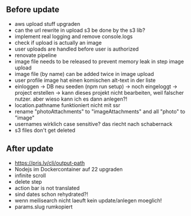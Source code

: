 ## Before update

- aws upload stuff upgraden
- can the url rewrite in upload s3 be done by the s3 lib?
- implement real logging and remove console.logs
- check if upload is actually an image
- user uploads are handled before user is authorized
- renovate pipeline
- image file needs to be released to prevent memory leak in step image upload
- image file (by name) can be added twice in image upload
- user profile image hat einen komischen alt-text in der liste
- einloggen -> DB neu seeden (npm run setup) -> noch eingeloggt -> project erstellen -> kann dieses projekt nicht bearbeiten, weil falscher nutzer. aber wieso kann ich es dann anlegen?!
- location.pathname funktioniert nicht mit ssr
- rename "photoAttachments" to "imageAttachments" and all "photo" to "image"
- usernames wirklich case sensitive? das riecht nach schabernack
- s3 files don't get deleted

## After update

- https://pris.ly/cli/output-path
- Nodejs im Dockercontainer auf 22 upgraden
- infinite scroll
- delete step
- action bar is not translated
- sind dates schon rehydrated?!
- wenn meilisearch nicht laeuft kein update/anlegen moeglich!
- params.slug rumkopiert
